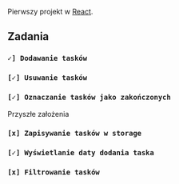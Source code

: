 Pierwszy projekt w [React](https://reactjs.org/).

## Zadania
### `✓] Dodawanie tasków`
### `[✓] Usuwanie tasków`
### `[✓] Oznaczanie tasków jako zakończonych`

Przyszłe założenia
### `[x] Zapisywanie tasków w storage`
### `[✓] Wyświetlanie daty dodania taska`
### `[x] Filtrowanie tasków`
